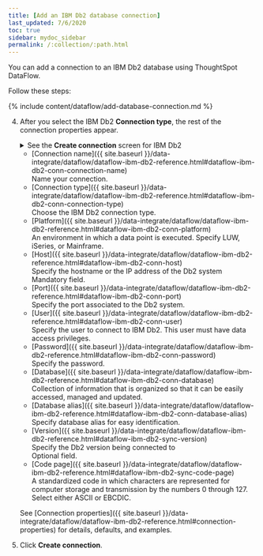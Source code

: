 ```yaml
---
title: [Add an IBM Db2 database connection]
last_updated: 7/6/2020
toc: true
sidebar: mydoc_sidebar
permalink: /:collection/:path.html
---
```

You can add a connection to an IBM Db2 database using ThoughtSpot DataFlow.

Follow these steps:


{% include content/dataflow/add-database-connection.md %}

4. After you select the IBM Db2 **Connection type**, the rest of the connection properties appear.

   <details>
     <summary>See the <strong>Create connection</strong> screen for IBM Db2</summary>
       <p>
       <img src="../../images/dataflow-ibm-db2-create.png" alt="Create IBM Db2 connection" /></p>
   </details>

   * [Connection name]({{ site.baseurl }}/data-integrate/dataflow/dataflow-ibm-db2-reference.html#dataflow-ibm-db2-conn-connection-name)<br/>Name your connection.
   * [Connection type]({{ site.baseurl }}/data-integrate/dataflow/dataflow-ibm-db2-reference.html#dataflow-ibm-db2-conn-connection-type)<br/>Choose the IBM Db2 connection type.
   * [Platform]({{ site.baseurl }}/data-integrate/dataflow/dataflow-ibm-db2-reference.html#dataflow-ibm-db2-conn-platform)<br/>An environment in which a data point is executed. Specify LUW, iSeries, or Mainframe.
   * [Host]({{ site.baseurl }}/data-integrate/dataflow/dataflow-ibm-db2-reference.html#dataflow-ibm-db2-conn-host)<br/>Specify the hostname or the IP address of the Db2 system<br/>Mandatory field.
   * [Port]({{ site.baseurl }}/data-integrate/dataflow/dataflow-ibm-db2-reference.html#dataflow-ibm-db2-conn-port)<br/>Specify the port associated to the Db2 system.
   * [User]({{ site.baseurl }}/data-integrate/dataflow/dataflow-ibm-db2-reference.html#dataflow-ibm-db2-conn-user)<br/>Specify the user to connect to IBM Db2. This user must have data access privileges.
   * [Password]({{ site.baseurl }}/data-integrate/dataflow/dataflow-ibm-db2-reference.html#dataflow-ibm-db2-conn-password)<br/>Specify the password.
   * [Database]({{ site.baseurl }}/data-integrate/dataflow/dataflow-ibm-db2-reference.html#dataflow-ibm-db2-conn-database)<br/>Collection of information that is organized so that it can be easily accessed, managed and updated.
   * [Database alias]({{ site.baseurl }}/data-integrate/dataflow/dataflow-ibm-db2-reference.html#dataflow-ibm-db2-conn-database-alias)<br/>Specify database alias for easy identification.
   * [Version]({{ site.baseurl }}/data-integrate/dataflow/dataflow-ibm-db2-reference.html#dataflow-ibm-db2-sync-version)<br/>Specify the Db2 version being connected to<br/>Optional field.
   * [Code page]({{ site.baseurl }}/data-integrate/dataflow/dataflow-ibm-db2-reference.html#dataflow-ibm-db2-sync-code-page)<br/>A standardized code in which characters are represented for computer storage and transmission by the numbers 0 through 127. Select either ASCII or EBCDIC.

   See [Connection properties]({{ site.baseurl }}/data-integrate/dataflow/dataflow-ibm-db2-reference.html#connection-properties) for details, defaults, and examples.

5. Click **Create connection**.   

